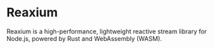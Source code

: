 # Reaxium
Reaxium is a high-performance, lightweight reactive stream library for Node.js, powered by Rust and WebAssembly (WASM).
